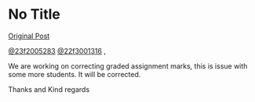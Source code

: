 # No Title

[Original Post](https://discourse.onlinedegree.iitm.ac.in/t/166816/43)

<p><a class="mention" href="/u/23f2005283">@23f2005283</a> <a class="mention" href="/u/22f3001316">@22f3001316</a> ,</p>
<p>We are working on correcting graded assignment marks, this is issue with some more students. It will be corrected.</p>
<p>Thanks and Kind regards</p>